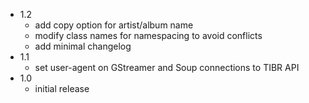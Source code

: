 - 1.2
  - add copy option for artist/album name
  - modify class names for namespacing to avoid conflicts
  - add minimal changelog
- 1.1
  - set user-agent on GStreamer and Soup connections to TIBR API
- 1.0
  - initial release
